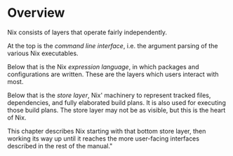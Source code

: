 # Overview

Nix consists of layers that operate fairly independently.

At the top is the *command line interface*, i.e. the argument parsing of the various Nix executables.

Below that is the Nix *expression language*, in which packages and configurations are written.
These are the layers which users interact with most.

Below that is the *store layer*, Nix' machinery to represent tracked files, dependencies, and fully elaborated build plans.
It is also used for executing those build plans.
The store layer may not be as visible, but this is the heart of Nix.

This chapter describes Nix starting with that bottom store layer, then working its way up until it reaches the more user-facing interfaces described in the rest of the manual."
